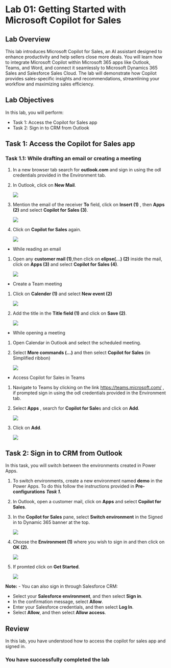 # Lab 01: Getting Started with Microsoft Copilot for Sales

## Lab Overview

This lab introduces Microsoft Copilot for Sales, an AI assistant designed to enhance productivity and help sellers close more deals. You will learn how to integrate Microsoft Copilot within Microsoft 365 apps like Outlook, Teams, and Word, and connect it seamlessly to Microsoft Dynamics 365 Sales and Salesforce Sales Cloud. The lab will demonstrate how Copilot provides sales-specific insights and recommendations, streamlining your workflow and maximizing sales efficiency.

## Lab Objectives

In this lab, you will perform:

- Task 1: Access the Copilot for Sales app
- Task 2: Sign in to CRM from Outlook

## Task 1: Access the Copilot for Sales app

### Task 1.1:  While drafting an email or creating a meeting

1. In a new browser tab search for **outlook.com** and sign in using the odl credentials provided in the Environment tab.

1. In Outlook, click on **New Mail**.

      ![](../media/dy-8.png)

1. Mention the email of the receiver **To** field, click on **Insert (1)** , then **Apps (2)** and select **Copilot for Sales (3)**.

   ![](../media/dyn10.png)

1. Click on **Copilot for Sales** again.

   ![](../media/dy-7.png)
   
- While reading an email

1. Open any **customer mail (1)**,then click on **elipse(...) (2)** inside the mail,  click on **Apps (3)** and select **Copilot for Sales (4)**.
   
   ![](../media/dyn11.png)

- Create a Team meeting
1. Click on **Calender (1)** and select **New event (2)**

    ![](../media/dyn12.png)

2. Add the title in the **Title field (1)** and click on **Save (2)**.

    ![](../media/dyn13.png)
   
-  While opening a meeting

1. Open Calendar in Outlook and select the scheduled meeting.
   
1. Select **More commands (...)** and then select **Copilot for Sales** (in Simplified ribbon)

   ![](../media/dyn14.png)

- Access Copilot for Sales in Teams
  
1. Navigate to Teams by clicking on the link https://teams.microsoft.com/ , if prompted sign in using the odl credentials provided in the Environment tab.

1. Select **Apps** , search for **Copilot for Sale**s and click on **Add**.
   
   ![](../media/1-10.png)

1. Click on **Add**.

    ![](../media/dyn16.png)
   
## Task 2: Sign in to CRM from Outlook

In this task, you will switch between the environments created in Power Apps.

1. To switch environments, create a new environment named **demo** in the Power Apps. To do this follow the instructions provided in **Pre-configurations** ***Task 1.***

1. In Outlook, open a customer mail, click on **Apps** and select **Copilot for Sales**.
   
1. In the **Copilot for Sales** pane, select **Switch environment** in the Signed in to Dynamic 365 banner at the top.

   ![](../media/dyn17.png)
  
1. Choose the **Environment (1)** where you wish to sign in and then click on **OK (2).**

   ![](../media/dc30.png)

1. If promted click on **Get Started**.

   ![](../media/dy-4.png)
   
**Note:** - You can also sign in through Salesforce CRM: <br>
- Select your **Salesforce environment**, and then select **Sign in**. <br> 
- In the confirmation message, select **Allow**.
- Enter your Salesforce credentials, and then select **Log In**. <br> 
- Select **Allow**, and then select **Allow access**.

## Review

In this lab, you have understood how to access the copilot for sales app and signed in.

### You have successfully completed the lab
